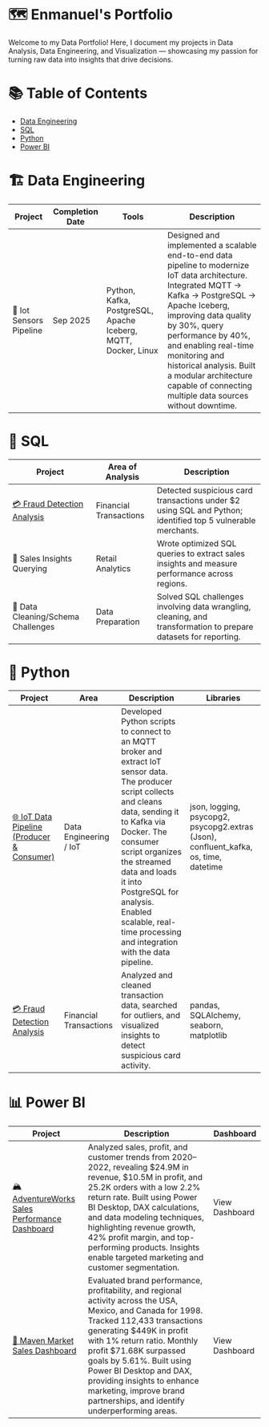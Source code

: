 # 🗺 Enmanuel's Portfolio

Welcome to my Data Portfolio!
Here, I document my projects in Data Analysis, Data Engineering, and Visualization — showcasing my passion for turning raw data into insights that drive decisions.

# 📚 Table of Contents

 - [Data Engineering](#data-engineer)
 - [SQL](#sql)
 - [Python](#python)
 - [Power BI](#power-bi)

<a name="data-engineer"></a>
# 🏗 Data Engineering

| Project                              | Completion Date | Tools                            | Description                                                                                                                                                      |
| ------------------------------------ | --------------- | -------------------------------- | ---------------------------------------------------------------------------------------------------------------------------------------------------------------- |
| 🚛 Iot Sensors Pipeline               | Sep 2025        | Python, Kafka, PostgreSQL, Apache Iceberg, MQTT, Docker, Linux | Designed and implemented a scalable end-to-end data pipeline to modernize IoT data architecture. Integrated MQTT → Kafka → PostgreSQL → Apache Iceberg, improving data quality by 30%, query performance by 40%, and enabling real-time monitoring and historical analysis. Built a modular architecture capable of connecting multiple data sources without downtime. |

<a name="sql"></a>
# 🧠 SQL

| Project                     | Area of Analysis       | Description                                                                                                     |
| --------------------------- | ---------------------- | --------------------------------------------------------------------------------------------------------------- |
| [💳 Fraud Detection Analysis](https://github.com/EnmanuelMateo/Portafolio/blob/6fe5fc6e8e1fb8206936695b1c45d03e4a0b63f4/SQL/Fraud%20Detection%20Analysis/Fraud_sql.sql) | Financial Transactions | Detected suspicious card transactions under $2 using SQL and Python; identified top 5 vulnerable merchants.     |
| 🧾 Sales Insights Querying  | Retail Analytics       | Wrote optimized SQL queries to extract sales insights and measure performance across regions.                   |
| 🧰 Data Cleaning/Schema Challenges | Data Preparation       | Solved SQL challenges involving data wrangling, cleaning, and transformation to prepare datasets for reporting. |

<a name="python"></a>
# 🐍 Python

| Project                                    | Area                   | Description                                                                                                                                                                                                                                                                                                                                | Libraries                                                     |
| ------------------------------------------ | ---------------------- | ------------------------------------------------------------------------------------------------------------------------------------------------------------------------------------------------------------------------------------------------------------------------------------------------------------------------------------------ | ------------------------------------------------------------- |
| [🌐 IoT Data Pipeline (Producer & Consumer)](https://github.com/EnmanuelMateo/Portafolio/tree/5eadf5d70e0b0bf655909b5c1ba1e6c6964baa50/Python/IoT%20Data%20Pipeline) | Data Engineering / IoT | Developed Python scripts to connect to an MQTT broker and extract IoT sensor data. The producer script collects and cleans data, sending it to Kafka via Docker. The consumer script organizes the streamed data and loads it into PostgreSQL for analysis. Enabled scalable, real-time processing and integration with the data pipeline. | json, logging, psycopg2, psycopg2.extras (Json), confluent_kafka, os, time, datetime |
| [💳 Fraud Detection Analysis](https://github.com/EnmanuelMateo/Portafolio/blob/5eadf5d70e0b0bf655909b5c1ba1e6c6964baa50/Python/Fraud%20Detection%20Analysis/Fraud_detect.ipynb) | Financial Transactions | Analyzed and cleaned transaction data, searched for outliers, and visualized insights to detect suspicious card activity. | pandas, SQLAlchemy, seaborn, matplotlib |



# 📊 Power BI
<a name="power-bi"></a>

| Project                                       | Description                                                                                                                                                                                                                                                                                                                                                                                  | Dashboard      |
| --------------------------------------------- | -------------------------------------------------------------------------------------------------------------------------------------------------------------------------------------------------------------------------------------------------------------------------------------------------------------------------------------------------------------------------------------------- | -------------- |
| [🏔 AdventureWorks Sales Performance Dashboard ](https://github.com/EnmanuelMateo/Portafolio/tree/bbefc54ff33a4e54498d1b983e8f243d5e1a2209/Power%20BI/Adventure_Works)| Analyzed sales, profit, and customer trends from 2020–2022, revealing $24.9M in revenue, $10.5M in profit, and 25.2K orders with a low 2.2% return rate. Built using Power BI Desktop, DAX calculations, and data modeling techniques, highlighting revenue growth, 42% profit margin, and top-performing products. Insights enable targeted marketing and customer segmentation.            | View Dashboard |
| [🛒 Maven Market Sales Dashboard](https://github.com/EnmanuelMateo/Portafolio/tree/bbefc54ff33a4e54498d1b983e8f243d5e1a2209/Power%20BI/Maven_Market)               | Evaluated brand performance, profitability, and regional activity across the USA, Mexico, and Canada for 1998. Tracked 112,433 transactions generating $449K in profit with 1% return ratio. Monthly profit $71.68K surpassed goals by 5.61%. Built using Power BI Desktop and DAX, providing insights to enhance marketing, improve brand partnerships, and identify underperforming areas. | View Dashboard |
